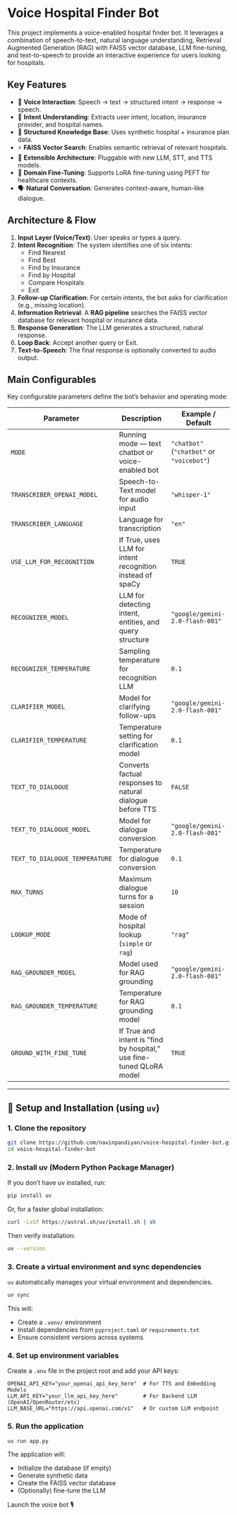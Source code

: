 # Voice Hospital Finder Bot

This project implements a voice-enabled hospital finder bot. It leverages a combination of speech-to-text, natural language understanding, Retrieval Augmented Generation (RAG) with FAISS vector database, LLM fine-tuning, and text-to-speech to provide an interactive experience for users looking for hospitals.

## Key Features

*   🎤 **Voice Interaction**: Speech → text → structured intent → response → speech.
*   🧠 **Intent Understanding**: Extracts user intent, location, insurance provider, and hospital names.
*   🧾 **Structured Knowledge Base**: Uses synthetic hospital + insurance plan data.
*   ⚡ **FAISS Vector Search**: Enables semantic retrieval of relevant hospitals.
*   🧩 **Extensible Architecture**: Pluggable with new LLM, STT, and TTS models.
*   🔄 **Domain Fine-Tuning**: Supports LoRA fine-tuning using PEFT for healthcare contexts.
*   🗣️ **Natural Conversation**: Generates context-aware, human-like dialogue.

## Architecture & Flow
1. **Input Layer (Voice/Text)**: User speaks or types a query.
2. **Intent Recognition**: The system identifies one of six intents:
   - Find Nearest
   - Find Best
   - Find by Insurance
   - Find by Hospital
   - Compare Hospitals
   - Exit
3. **Follow-up Clarification**: For certain intents, the bot asks for clarification (e.g., missing location).
4. **Information Retrieval**: A **RAG pipeline** searches the FAISS vector database for relevant hospital or insurance data.
5. **Response Generation**: The LLM generates a structured, natural response.
6. **Loop Back**: Accept another query or Exit.
7. **Text-to-Speech**: The final response is optionally converted to audio output.

## Main Configurables
Key configurable parameters define the bot’s behavior and operating mode:

| Parameter | Description | Example / Default |
|-----------|-------------|-----------------|
| `MODE` | Running mode — text chatbot or voice-enabled bot | `"chatbot"` (`"chatbot"` or `"voicebot"`) |
| `TRANSCRIBER_OPENAI_MODEL` | Speech-to-Text model for audio input | `"whisper-1"` |
| `TRANSCRIBER_LANGUAGE` | Language for transcription | `"en"` |
| `USE_LLM_FOR_RECOGNITION` | If True, uses LLM for intent recognition instead of spaCy | `TRUE` |
| `RECOGNIZER_MODEL` | LLM for detecting intent, entities, and query structure | `"google/gemini-2.0-flash-001"` |
| `RECOGNIZER_TEMPERATURE` | Sampling temperature for recognition LLM | `0.1` |
| `CLARIFIER_MODEL` | Model for clarifying follow-ups | `"google/gemini-2.0-flash-001"` |
| `CLARIFIER_TEMPERATURE` | Temperature setting for clarification model | `0.1` |
| `TEXT_TO_DIALOGUE` | Converts factual responses to natural dialogue before TTS | `FALSE` |
| `TEXT_TO_DIALOGUE_MODEL` | Model for dialogue conversion | `"google/gemini-2.0-flash-001"` |
| `TEXT_TO_DIALOGUE_TEMPERATURE` | Temperature for dialogue conversion | `0.1` |
| `MAX_TURNS` | Maximum dialogue turns for a session | `10` |
| `LOOKUP_MODE` | Mode of hospital lookup (`simple` or `rag`) | `"rag"` |
| `RAG_GROUNDER_MODEL` | Model used for RAG grounding | `"google/gemini-2.0-flash-001"` |
| `RAG_GROUNDER_TEMPERATURE` | Temperature for RAG grounding model | `0.1` |
| `GROUND_WITH_FINE_TUNE` | If True and intent is "find by hospital," use fine-tuned QLoRA model | `TRUE` |

---

## 🚀 Setup and Installation (using `uv`)

### 1. **Clone the repository**
```bash
git clone https://github.com/navinpandiyan/voice-hospital-finder-bot.git
cd voice-hospital-finder-bot
```

### 2. Install uv (Modern Python Package Manager)

If you don’t have uv installed, run:

```bash
pip install uv
```

Or, for a faster global installation:

```bash
curl -LsSf https://astral.sh/uv/install.sh | sh
```

Then verify installation:

```bash
uv --version
```

### 3. Create a virtual environment and sync dependencies

`uv` automatically manages your virtual environment and dependencies.

```bash
uv sync
```

This will:

*   Create a `.venv/` environment
*   Install dependencies from `pyproject.toml` or `requirements.txt`
*   Ensure consistent versions across systems

### 4. Set up environment variables

Create a `.env` file in the project root and add your API keys:

```
OPENAI_API_KEY="your_openai_api_key_here"  # For TTS and Embedding Models
LLM_API_KEY="your_llm_api_key_here"        # For Backend LLM (OpenAI/OpenRouter/etc)
LLM_BASE_URL="https://api.openai.com/v1"   # Or custom LLM endpoint
```

### 5. Run the application
```bash
uv run app.py
```

The application will:

*   Initialize the database (if empty)
*   Generate synthetic data
*   Create the FAISS vector database
*   (Optionally) fine-tune the LLM

Launch the voice bot 🎙️
